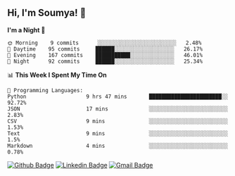 ## Hi, I'm Soumya! 👋

<!--START_SECTION:waka-->
**I'm a Night 🦉** 

```text
🌞 Morning    9 commits      ░░░░░░░░░░░░░░░░░░░░░░░░░   2.48% 
🌆 Daytime    95 commits     ██████░░░░░░░░░░░░░░░░░░░   26.17% 
🌃 Evening    167 commits    ███████████░░░░░░░░░░░░░░   46.01% 
🌙 Night      92 commits     ██████░░░░░░░░░░░░░░░░░░░   25.34%

```


📊 **This Week I Spent My Time On** 

```text
💬 Programming Languages: 
Python                   9 hrs 47 mins       ███████████████████████░░   92.72% 
JSON                     17 mins             ░░░░░░░░░░░░░░░░░░░░░░░░░   2.83% 
CSV                      9 mins              ░░░░░░░░░░░░░░░░░░░░░░░░░   1.53% 
Text                     9 mins              ░░░░░░░░░░░░░░░░░░░░░░░░░   1.5% 
Markdown                 4 mins              ░░░░░░░░░░░░░░░░░░░░░░░░░   0.78%

```


<!--END_SECTION:waka-->

[![Github Badge](https://img.shields.io/badge/-rubyruins-grey?style=for-the-badge&logo=github&logoColor=white&link=https://github.com/rubyruins/)](https://www.github.com/rubyruins/) 
[![Linkedin Badge](https://img.shields.io/badge/-Soumya%20Parekh-0072b1?style=for-the-badge&logo=Linkedin&logoColor=white&link=https://www.linkedin.com/in/Soumya-Parekh/)](https://www.linkedin.com/in/Soumya-Parekh/) 
[![Gmail Badge](https://img.shields.io/badge/-soumya.parekh@somaiya.edu-c14438?style=for-the-badge&logo=Gmail&logoColor=white&link=mailto:soumya.parekh@somaiya.edu)](mailto:soumya.parekh@somaiya.edu) 
